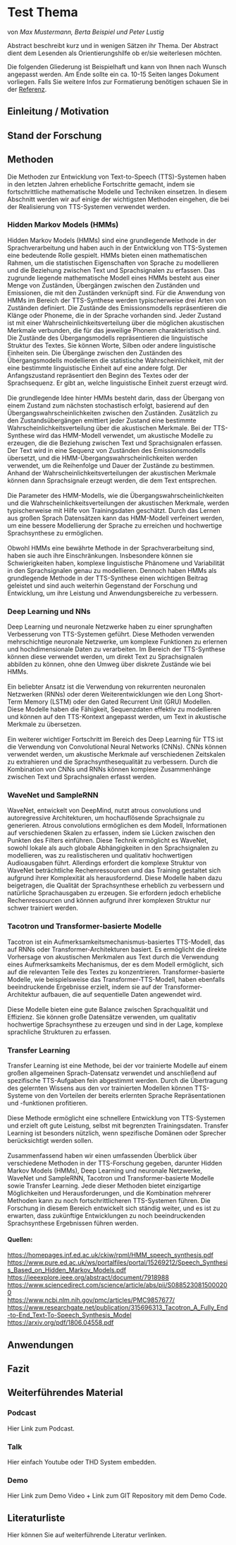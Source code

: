 # Test Thema
von *Max Mustermann, Berta Beispiel und Peter Lustig*

Abstract beschreibt kurz und in wenigen Sätzen ihr Thema. Der Abstract dient dem Lesenden als Orientierungshilfe ob er/sie weiterlesen möchten.

Die folgenden Gliederung ist Beispielhaft und kann von Ihnen nach Wunsch angepasst werden. Am Ende sollte ein ca. 10-15 Seiten langes Dokument vorliegen. Falls Sie weitere Infos zur Formatierung benötigen schauen Sie in der [Referenz](https://squidfunk.github.io/mkdocs-material/reference/).
## Einleitung / Motivation

## Stand der Forschung

## Methoden
Die Methoden zur Entwicklung von Text-to-Speech (TTS)-Systemen haben in den letzten Jahren erhebliche Fortschritte gemacht, indem sie fortschrittliche mathematische Modelle und Techniken einsetzen. In diesem Abschnitt werden wir auf einige der wichtigsten Methoden eingehen, die bei der Realisierung von TTS-Systemen verwendet werden.
### Hidden Markov Models (HMMs)
Hidden Markov Models (HMMs) sind eine grundlegende Methode in der Sprachverarbeitung und haben auch in der Entwicklung von TTS-Systemen eine bedeutende Rolle gespielt. HMMs bieten einen mathematischen Rahmen, um die statistischen Eigenschaften von Sprache zu modellieren und die Beziehung zwischen Text und Sprachsignalen zu erfassen.
Das zugrunde liegende mathematische Modell eines HMMs besteht aus einer Menge von Zuständen, Übergängen zwischen den Zuständen und Emissionen, die mit den Zuständen verknüpft sind. Für die Anwendung von HMMs im Bereich der TTS-Synthese werden typischerweise drei Arten von Zuständen definiert. Die Zustände des Emissionsmodells repräsentieren die Klänge oder Phoneme, die in der Sprache vorhanden sind. Jeder Zustand ist mit einer Wahrscheinlichkeitsverteilung über die möglichen akustischen Merkmale verbunden, die für das jeweilige Phonem charakteristisch sind. Die Zustände des Übergangsmodells repräsentieren die linguistische Struktur des Textes. Sie können Worte, Silben oder andere linguistische Einheiten sein. Die Übergänge zwischen den Zuständen des Übergangsmodells modellieren die statistische Wahrscheinlichkeit, mit der eine bestimmte linguistische Einheit auf eine andere folgt. Der Anfangszustand repräsentiert den Beginn des Textes oder der Sprachsequenz. Er gibt an, welche linguistische Einheit zuerst erzeugt wird.<br><br>
Die grundlegende Idee hinter HMMs besteht darin, dass der Übergang von einem Zustand zum nächsten stochastisch erfolgt, basierend auf den Übergangswahrscheinlichkeiten zwischen den Zuständen. Zusätzlich zu den Zustandsübergängen emittiert jeder Zustand eine bestimmte Wahrscheinlichkeitsverteilung über die akustischen Merkmale.
Bei der TTS-Synthese wird das HMM-Modell verwendet, um akustische Modelle zu erzeugen, die die Beziehung zwischen Text und Sprachsignalen erfassen. Der Text wird in eine Sequenz von Zuständen des Emissionsmodells übersetzt, und die HMM-Übergangswahrscheinlichkeiten werden verwendet, um die Reihenfolge und Dauer der Zustände zu bestimmen. Anhand der Wahrscheinlichkeitsverteilungen der akustischen Merkmale können dann Sprachsignale erzeugt werden, die dem Text entsprechen.<br><br>
Die Parameter des HMM-Modells, wie die Übergangswahrscheinlichkeiten und die Wahrscheinlichkeitsverteilungen der akustischen Merkmale, werden typischerweise mit Hilfe von Trainingsdaten geschätzt. Durch das Lernen aus großen Sprach Datensätzen kann das HMM-Modell verfeinert werden, um eine bessere Modellierung der Sprache zu erreichen und hochwertige Sprachsynthese zu ermöglichen.<br><br>
Obwohl HMMs eine bewährte Methode in der Sprachverarbeitung sind, haben sie auch ihre Einschränkungen. Insbesondere können sie Schwierigkeiten haben, komplexe linguistische Phänomene und Variabilität in den Sprachsignalen genau zu modellieren. Dennoch haben HMMs als grundlegende Methode in der TTS-Synthese einen wichtigen Beitrag geleistet und sind auch weiterhin Gegenstand der Forschung und Entwicklung, um ihre Leistung und Anwendungsbereiche zu verbessern.
### Deep Learning und NNs
Deep Learning und neuronale Netzwerke haben zu einer sprunghaften Verbesserung von TTS-Systemen geführt. Diese Methoden verwenden mehrschichtige neuronale Netzwerke, um komplexe Funktionen zu erlernen und hochdimensionale Daten zu verarbeiten. Im Bereich der TTS-Synthese können diese verwendet werden, um direkt Text zu Sprachsignalen abbilden zu können, ohne den Umweg über diskrete Zustände wie bei HMMs.<br><br>
Ein beliebter Ansatz ist die Verwendung von rekurrenten neuronalen Netzwerken (RNNs) oder deren Weiterentwicklungen wie den Long Short-Term Memory (LSTM) oder den Gated Recurrent Unit (GRU) Modellen. Diese Modelle haben die Fähigkeit, Sequenzdaten effektiv zu modellieren und können auf den TTS-Kontext angepasst werden, um Text in akustische Merkmale zu übersetzen.<br><br>
Ein weiterer wichtiger Fortschritt im Bereich des Deep Learning für TTS ist die Verwendung von Convolutional Neural Networks (CNNs). CNNs können verwendet werden, um akustische Merkmale auf verschiedenen Zeitskalen zu extrahieren und die Sprachsynthesequalität zu verbessern. Durch die Kombination von CNNs und RNNs können komplexe Zusammenhänge zwischen Text und Sprachsignalen erfasst werden.
### WaveNet und SampleRNN
WaveNet, entwickelt von DeepMind, nutzt atrous convolutions und autoregressive Architekturen, um hochauflösende Sprachsignale zu generieren. Atrous convolutions ermöglichen es dem Modell, Informationen auf verschiedenen Skalen zu erfassen, indem sie Lücken zwischen den Punkten des Filters einführen. Diese Technik ermöglicht es WaveNet, sowohl lokale als auch globale Abhängigkeiten in den Sprachsignalen zu modellieren, was zu realistischeren und qualitativ hochwertigen Audioausgaben führt. Allerdings erfordert die komplexe Struktur von WaveNet beträchtliche Rechenressourcen und das Training gestaltet sich aufgrund ihrer Komplexität als herausfordernd.
Diese Modelle haben dazu beigetragen, die Qualität der Sprachsynthese erheblich zu verbessern und natürliche Sprachausgaben zu erzeugen. Sie erfordern jedoch erhebliche Rechenressourcen und können aufgrund ihrer komplexen Struktur nur schwer trainiert werden.
### Tacotron und Transformer-basierte Modelle
Tacotron ist ein Aufmerksamkeitsmechanismus-basiertes TTS-Modell, das auf RNNs oder Transformer-Architekturen basiert. Es ermöglicht die direkte Vorhersage von akustischen Merkmalen aus Text durch die Verwendung eines Aufmerksamkeits Mechanismus, der es dem Modell ermöglicht, sich auf die relevanten Teile des Textes zu konzentrieren. Transformer-basierte Modelle, wie beispielsweise das Transformer-TTS-Modell, haben ebenfalls beeindruckende Ergebnisse erzielt, indem sie auf der Transformer-Architektur aufbauen, die auf sequentielle Daten angewendet wird.<br><br>
Diese Modelle bieten eine gute Balance zwischen Sprachqualität und Effizienz. Sie können große Datensätze verwenden, um qualitativ hochwertige Sprachsynthese zu erzeugen und sind in der Lage, komplexe sprachliche Strukturen zu erfassen.
### Transfer Learning
Transfer Learning ist eine Methode, bei der vor trainierte Modelle auf einem großen allgemeinen Sprach-Datensatz verwendet und anschließend auf spezifische TTS-Aufgaben fein abgestimmt werden. Durch die Übertragung des gelernten Wissens aus den vor trainierten Modellen können TTS-Systeme von den Vorteilen der bereits erlernten Sprache Repräsentationen und -funktionen profitieren.<br><br>
Diese Methode ermöglicht eine schnellere Entwicklung von TTS-Systemen und erzielt oft gute Leistung, selbst mit begrenzten Trainingsdaten. Transfer Learning ist besonders nützlich, wenn spezifische Domänen oder Sprecher berücksichtigt werden sollen.<br><br>
Zusammenfassend haben wir einen umfassenden Überblick über verschiedene Methoden in der TTS-Forschung gegeben, darunter Hidden Markov Models (HMMs), Deep Learning und neuronale Netzwerke, WaveNet und SampleRNN, Tacotron und Transformer-basierte Modelle sowie Transfer Learning. Jede dieser Methoden bietet einzigartige Möglichkeiten und Herausforderungen, und die Kombination mehrerer Methoden kann zu noch fortschrittlicheren TTS-Systemen führen. Die Forschung in diesem Bereich entwickelt sich ständig weiter, und es ist zu erwarten, dass zukünftige Entwicklungen zu noch beeindruckenden Sprachsynthese Ergebnissen führen werden.


#### Quellen:
https://homepages.inf.ed.ac.uk/ckiw/rpml/HMM_speech_synthesis.pdf<br>
https://www.pure.ed.ac.uk/ws/portalfiles/portal/15269212/Speech_Synthesis_Based_on_Hidden_Markov_Models.pdf<br>
https://ieeexplore.ieee.org/abstract/document/7918988<br>
https://www.sciencedirect.com/science/article/abs/pii/S0885230815000200<br>
https://www.ncbi.nlm.nih.gov/pmc/articles/PMC9857677/<br>
https://www.researchgate.net/publication/315696313_Tacotron_A_Fully_End-to-End_Text-To-Speech_Synthesis_Model<br>
https://arxiv.org/pdf/1806.04558.pdf<br>




## Anwendungen

## Fazit

## Weiterführendes Material

### Podcast
Hier Link zum Podcast.

### Talk
Hier einfach Youtube oder THD System embedden.

### Demo
Hier Link zum Demo Video + Link zum GIT Repository mit dem Demo Code.


## Literaturliste
Hier können Sie auf weiterführende Literatur verlinken. 
